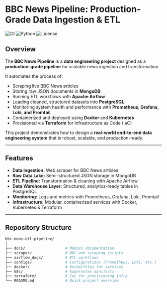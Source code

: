 # BBC News Pipeline: Production-Grade Data Ingestion & ETL
![CI](https://github.com/Rahul-404/bbc_news_etl_pipeline/actions/workflows/publish-docs.yml/badge.svg)
![Python](https://img.shields.io/badge/python-3.11-blue)
![License](https://img.shields.io/github/license/Rahul-404/bbc_news_etl_pipeline)


## Overview

The **BBC News Pipeline** is a **data engineering project** designed as a **production-grade pipeline** for scalable news ingestion and transformation.

It automates the process of:

- Scraping live BBC News articles
- Storing raw JSON documents in **MongoDB**
- Running ETL workflows with **Apache Airflow**
- Loading cleaned, structured datasets into **PostgreSQL**
- Monitoring system health and performance with **Prometheus, Grafana, Loki, and Promtail**
- Containerized and deployed using **Docker** and **Kubernetes**
- Provisioned via **Terraform** for Infrastructure as Code (IaC)

This project demonstrates how to design a **real-world end-to-end data engineering system** that is robust, scalable, and production-ready.

---

## Features
- **Data Ingestion:** Web scraper for BBC News articles
- **Raw Data Lake:** Semi-structured JSON storage in MongoDB
- **ETL Pipeline:** Transformation & cleaning with Apache Airflow
- **Data Warehouse Layer:** Structured, analytics-ready tables in PostgreSQL
- **Monitoring:** Logs and metrics with Prometheus, Grafana, Loki, Promtail
- **Infrastructure:** Modular, containerized services with Docker, Kubernetes & Terraform

---

## Repository Structure
```bash
bbc-news-etl-pipeline/
│
├── docs/                  # MkDocs documentation
├── scraper/               # BBC web scraping scripts
├── airflow_dags/          # ETL workflows
├── configs/               # Configurations (Prometheus, Loki, etc.)
├── docker/                # Dockerfiles for services
├── k8s/                   # Kubernetes manifests
├── terraform/             # IaC for provisioning infra
└── README.md              # Quick project overview
```

